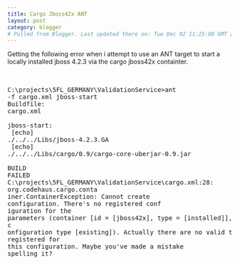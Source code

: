 ```yaml
---
title: Cargo Jboss42x ANT
layout: post
category: blogger
# Pulled from Blogger. Last updated there on: Tue Dec 02 11:25:00 GMT 2008
---
```

Getting the following error when i attempt to use an ANT target to start a locally installed jboss 4.2.3 via the cargo jboss42x containter.<br /><br /><pre name="code" class="java"><br />C:\projects\5FL_GERMANY\ValidationService>ant -f cargo.xml jboss-start<br />Buildfile: cargo.xml<br /><br />jboss-start:<br />     [echo] ./../../Libs/jboss-4.2.3.GA<br />     [echo] ./../../Libs/cargo/0.9/cargo-core-uberjar-0.9.jar<br /><br />BUILD FAILED<br />C:\projects\5FL_GERMANY\ValidationService\cargo.xml:28: org.codehaus.cargo.conta<br />iner.ContainerException: Cannot create configuration. There's no registered conf<br />iguration for the parameters (container [id = [jboss42x], type = [installed]], c<br />onfiguration type [existing]). Actually there are no valid types registered for<br />this configuration. Maybe you've made a mistake spelling it?<br /></pre>
